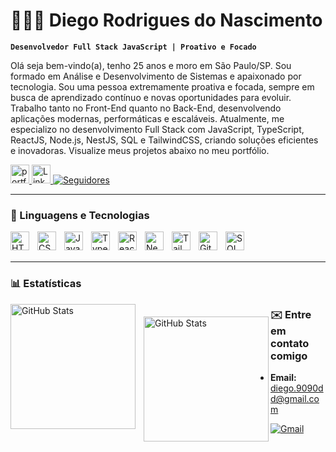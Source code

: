# 👨🏻‍💻 Diego Rodrigues do Nascimento

**`Desenvolvedor Full Stack JavaScript | Proativo e Focado`**

Olá seja bem-vindo(a), tenho 25 anos e moro em São Paulo/SP. Sou formado em Análise e Desenvolvimento de Sistemas e apaixonado por tecnologia. Sou uma pessoa extremamente proativa e focada, sempre em busca de aprendizado contínuo e novas oportunidades para evoluir. Trabalho tanto no Front-End quanto no Back-End, desenvolvendo aplicações modernas, performáticas e escaláveis.
Atualmente, me especializo no desenvolvimento Full Stack com JavaScript, TypeScript, ReactJS, Node.js, NestJS, SQL e TailwindCSS, criando soluções eficientes e inovadoras. Visualize meus projetos abaixo no meu portfólio.

<p align="left">
    <a href="https://portfolio-five-sigma-85.vercel.app/">
        <img 
            alt="portfolio"
            width="30px"
            title="Visualize meu projetos" 
            src="https://ik.imagekit.io/s53kowf549/portfolio.png?updatedAt=1742917303630"
        />
    </a>
    <a href="https://www.linkedin.com/in/diego-rodrigues-do-nascimento/">
        <img 
            alt="Linkedin" 
            title="Conheça meu LinkedIn"
            width="30px" 
            src="https://cdn.jsdelivr.net/gh/devicons/devicon@latest/icons/linkedin/linkedin-original.svg"
        />
    </a>
        <a href="https://github.com/diego1999dd?tab=followers">
        <img 
            alt="Seguidores" 
            title="Me siga no GitHub" 
            src="https://custom-icon-badges.demolab.com/github/followers/diego1999dd?color=236ad3&labelColor=1155ba&style=for-the-badge&logo=github&label=Seguidores&logoColor=white"
        />
    </a>
</p>

---

### 🤖 Linguagens e Tecnologias

<img 
    align="left" 
    alt="HTML"
    title="HTML" 
    width="30px" 
    style="padding-right: 10px;" 
    src="https://cdn.jsdelivr.net/gh/devicons/devicon@latest/icons/html5/html5-original.svg" 
/>
<img 
    align="left" 
    alt="CSS" 
    title="CSS"
    width="30px" 
    style="padding-right: 10px;" 
    src="https://cdn.jsdelivr.net/gh/devicons/devicon@latest/icons/css3/css3-original.svg" 
/>
<img 
    align="left" 
    alt="JavaScript" 
    title="JavaScript"
    width="30px" 
    style="padding-right: 10px;" 
    src="https://cdn.jsdelivr.net/gh/devicons/devicon@latest/icons/javascript/javascript-original.svg" 
/>
<img 
    align="left" 
    alt="TypeScript"
    title="TypeScript" 
    width="30px" 
    style="padding-right: 10px;" 
    src="https://cdn.jsdelivr.net/gh/devicons/devicon@latest/icons/typescript/typescript-original.svg" 
/>
<img 
    align="left" 
    alt="ReactJs"
    title="ReactJs" 
    width="30px" 
    style="padding-right: 10px;" 
    src="https://cdn.jsdelivr.net/gh/devicons/devicon@latest/icons/react/react-original.svg" 
/>
<img 
    align="left" 
    alt="Nest.js" 
    title="Nest.js"
    width="30px" 
    style="padding-right: 10px;" 
    src="https://docs.nestjs.com/assets/logo-small-gradient.svg" 
/>
<img 
    align="left" 
    alt="Tailwind" 
    title="Tailwind"
    width="30px" 
    style="padding-right: 10px;" 
    src="https://cdn.jsdelivr.net/gh/devicons/devicon@latest/icons/tailwindcss/tailwindcss-original.svg" 
/>

<img 
    align="left" 
    alt="Git" 
    title="Git"
    width="30px" 
    style="padding-right: 10px;" 
    src="https://cdn.jsdelivr.net/gh/devicons/devicon@latest/icons/git/git-original.svg" 
/>
<img 
    align="left" 
    alt="SQL" 
    title="SQL"
    width="30px" 
    style="padding-right: 10px;" 
    src="https://www.mysql.com/common/logos/logo-mysql-170x115.png" 
/>

<br/>
<br/>

---

### 📊 Estatísticas

<p>
  <img 
    align="left" 
    alt="GitHub Stats" 
    height="200" 
    style="padding-right: 10px;" 
    src="https://github-readme-stats.vercel.app/api?username=diego1999dd&show_icons=true&theme=tokyonight&include_all_commits=true&locale=pt-br" 
  />

<img 
      align="left" 
      alt="GitHub Stats" 
      height="200"
      style="margin-top: 20px"
      src="https://github-readme-stats.vercel.app/api/top-langs/?username=diego1999dd&theme=tokyonight&layout=compact&custom_title=Tecnologias&langs_count=9" 
  />

</p>

### ✉️ Entre em contato comigo

- **Email:** diego.9090dd@gmail.com

<p align="left">
  <a href="#" title="Gmail">
  <img src="https://img.shields.io/badge/-Gmail-FF0000?style=flat-square&labelColor=FF0000&logo=gmail&logoColor=white&link=LINK-DO-SEU-GMAIL" alt="Gmail"/></a>
</p>
